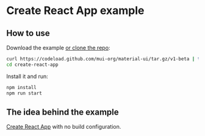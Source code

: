 # Create React App example

## How to use

Download the example [or clone the repo](https://github.com/mui-org/material-ui):

```bash
curl https://codeload.github.com/mui-org/material-ui/tar.gz/v1-beta | tar -xz --strip=2 material-ui-1-beta/examples/create-react-app
cd create-react-app
```

Install it and run:

```bash
npm install
npm run start
```

## The idea behind the example

[Create React App](https://github.com/facebookincubator/create-react-app) with no build configuration.
